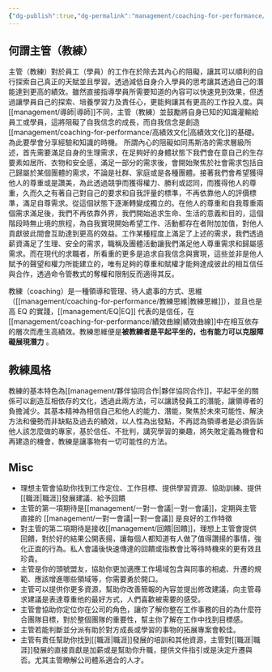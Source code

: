 ```yaml
---
{"dg-publish":true,"dg-permalink":"management/coaching-for-performance/主管（教練）","permalink":"/management/coaching-for-performance/主管（教練）/"}
---
```


## 何謂主管（教練）

主管（教練）對於員工（學員）的工作在於除去其內心的阻礙，讓其可以順利的自行探索自己真正的天賦並且學習。透過減低自身介入學員的思考讓其透過自己的潛能達到更高的績效。雖然直接指導學員所需要知道的內容可以快速見到效果，但透過讓學員自己的探索、培養學習力及責任心，更能夠讓其有更高的工作投入度。與[[management/導師\|導師]]不同，主管（教練）並鼓勵將自身已知的知識灌輸給員工或學員，這將阻礙了自我信念的成長，而自我信念是創造[[management/coaching-for-performance/高績效文化\|高績效文化]]的基礎。為此要學會分享經驗和知識的時機。
所謂內心的阻礙如同馬斯洛的需求層級所述，首先需要滿足自身的生理需求，在足夠好的身體狀態下我們會在意自己的生存要素如居所、衣物和安全感，滿足一部分的需求後，會開始聚焦於社會需求包括自己歸屬於某個團體的需求，不論是社群、家庭或是各種團體。接著我們會希望獲得他人的尊重或是讚美，為此透過競爭而獲得權力、勝利或認同，而獲得他人的尊重，久而久之有著自己對自己的要求和自我評量的標準，不再依靠他人的評價標準，滿足自尊需求。從這個狀態下逐漸轉變成獨立的。在他人的尊重和自我尊重兩個需求滿足後，我們不再依靠外界，我們開始追求生命、生活的意義和目的，這個階段時無止境的旅程，為自我實現開始希望工作、活動都存在者附加加值，對他人貢獻彼此間會互助達到更高的效益。工作某種程度上滿足了上述的需求，我們透過薪資滿足了生理、安全的需求，職稱及團體活動讓我們滿足他人尊重需求和歸屬感需求。而在現代的求職者，所看重的更多是追求自我信念與實現，這些並非是他人賦予的聲望和權力所能建立的，唯有足夠的尊重和賦權才能夠達成彼此的相互信任與合作，透過命令管教式的奪權和限制反而適得其反。

教練（coaching）是一種領導和管理、待人處事的方式、思維（[[management/coaching-for-performance/教練思維\|教練思維]]），並且也是高 EQ 的實踐，[[management/EQ\|EQ]] 代表的是信任，在[[management/coaching-for-performance/績效曲線\|績效曲線]]中在相互依存的層次而產生高績效。教練思維便是**被教練者是平起平坐的，也有能力可以克服障礙展現潛力** 。

## 教練風格
教練的基本特色為[[management/夥伴協同合作\|夥伴協同合作]]，平起平坐的關係可以創造互相依存的文化，透過此兩方法，可以讓誘發員工的潛能，讓領導者的負擔減少。其基本精神為相信自己和他人的能力、潛能，聚焦於未來可能性、解決方法和優勢而非缺點及過去的績效，以人性為出發點，不再認為領導者是必須告訴他人該怎麼做的專家，基於信任、不批判，講究學習的樂趣，將失敗定義為機會和再建造的機會，教練是讓事物有一切可能性的方法。

## Misc
- 理想主管會協助你找到工作定位、工作目標、提供學習資源、協助訓練、提供[[職涯\|職涯]]發展建議、給予回饋
- 主管的第一項期待是[[management/一對一會議\|一對一會議]]，定期與主管直接的 [[management/一對一會議\|一對一會議]] 是良好的工作特徵
- 對主管的第二項期待是接收[[management/回饋\|回饋]]，理想上主管會提供回饋，對於好的結果公開表揚，讓每個人都知道有人做了值得讚揚的事情，強化正面的行為。私人會議後快速傳達的回饋或指教會比等待時機來的更有效且珍貴。
- 主管是你的頭號盟友，協助你更加適應工作場域包含與同事的相處、升遷的規範、應該增進哪些領域等，你需要勇於開口。
- 主管可以提供你更多資源，幫助你改善簡報的內容並提出修改建議，向主管尋求建議是表達尊重他的最好方式，人們喜歡被需要的感受。
- 主管會協助你定位你在公司的角色，讓你了解你整在工作事務的目的為什麼符合團隊目標，對於整個團隊的重要性，幫主你了解在工作中找到目標感。
- 主管若能判斷並分派有助於對方成長或學習的事物的拓展專案會較佳。
- 主管有責任幫助你找到[[職涯\|職涯]]發展的培訓和其他資源，主管對[[職涯\|職涯]]發展的直接貢獻是加薪或是幫助你升職，提供文件指引或是決定升遷與否。尤其主管瞭解公司體系適合的人才。
